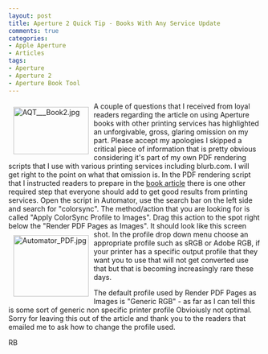 ```yaml
---
layout: post
title: Aperture 2 Quick Tip - Books With Any Service Update
comments: true
categories:
- Apple Aperture
- Articles
tags:
- Aperture
- Aperture 2
- Aperture Book Tool
---
```

<a href="/wp-content/uploads/2008/AQT___Book2.jpg"><img title="AQT___Book2.jpg" src="/wp-content/uploads/2008/.thumbs/.AQT___Book2.jpg" border="0" alt="AQT___Book2.jpg" hspace="10" vspace="10" width="150" height="94" align="left" /></a>A couple of questions that I received from loyal readers regarding the article on using Aperture books with other printing services has highlighted an unforgivable, gross, glaring omission on my part. Please accept my apologies I skipped a critical piece of information that is pretty obvious considering it's part of my own PDF rendering scripts that I use with various printing services including blurb.com. I will get right to the point on what that omission is. In the PDF rendering script that I instructed readers to prepare in the <a href="http://photo.rwboyer.com/2008/11/aperture-2-quick-tip-book-printing-with-any-service/">book article</a> there is one other required step that everyone should add to get good results from printing services. <!--more-->Open the script in Automator, use the search bar on the left side and search for "colorsync". The method/action that you are looking for is called "Apply ColorSync Profile to Images". Drag this action to the spot right below the "Render PDF Pages as Images". It should look like this screen shot. <a href="/wp-content/uploads/2008/Automator_PDF.jpg"><img title="Automator_PDF.jpg" src="/wp-content/uploads/2008/.thumbs/.Automator_PDF.jpg" border="0" alt="Automator_PDF.jpg" hspace="10" vspace="10" width="150" height="122" align="left" /></a>In the profile drop down menu choose an appropriate profile such as sRGB or Adobe RGB, if your printer has a specific output profile that they want you to use that will not get converted use that but that is becoming increasingly rare these days.

The default profile used by Render PDF Pages as Images is "Generic RGB" - as far as I can tell this is some sort of generic non specific printer profile Obvioiusly not optimal. Sorry for leaving this out of the article and thank you to the readers that emailed me to ask how to change the profile used.

RB
